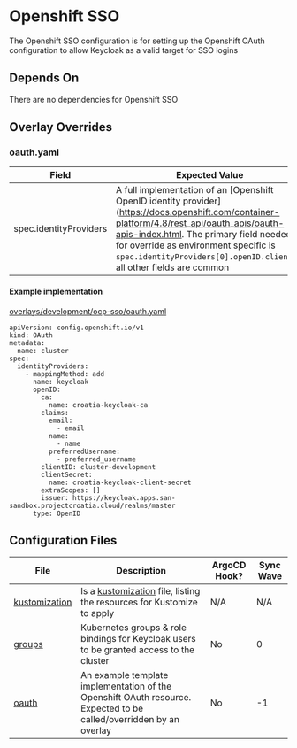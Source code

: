 # Openshift SSO

The Openshift SSO configuration is for setting up the Openshift OAuth configuration to allow Keycloak as a valid target for SSO logins

## Depends On

There are no dependencies for Openshift SSO

## Overlay Overrides

### oauth.yaml

| Field | Expected Value |
| ----- | ----------- |
| spec.identityProviders | A full implementation of an [Openshift OpenID identity provider](https://docs.openshift.com/container-platform/4.8/rest_api/oauth_apis/oauth-apis-index.html. The primary field needed for override as environment specific is `spec.identityProviders[0].openID.clientID`, all other fields are common |

#### Example implementation
[overlays/development/ocp-sso/oauth.yaml](https://bitbucket.projectcroatia.cloud/projects/DIG/repos/croatia-components/browse/overlays/development/ocp-sso/oauth.yaml)
```
apiVersion: config.openshift.io/v1
kind: OAuth
metadata:
  name: cluster
spec:
  identityProviders:
    - mappingMethod: add
      name: keycloak
      openID:
        ca:
          name: croatia-keycloak-ca
        claims:
          email:
            - email
          name:
            - name
          preferredUsername:
            - preferred_username
        clientID: cluster-development
        clientSecret:
          name: croatia-keycloak-client-secret
        extraScopes: []
        issuer: https://keycloak.apps.san-sandbox.projectcroatia.cloud/realms/master
      type: OpenID
```

## Configuration Files

| File | Description | ArgoCD Hook? | Sync Wave |
| ---- | ----------- | ------------ | --------- |
| [kustomization](https://bitbucket.projectcroatia.cloud/projects/DIG/repos/croatia-components/browse/ocp-sso/kustomization.yaml) | Is a [kustomization](https://kubernetes.io/docs/tasks/manage-kubernetes-objects/kustomization/#kustomize-feature-list) file, listing the resources for Kustomize to apply | N/A | N/A |
| [groups](https://bitbucket.projectcroatia.cloud/projects/DIG/repos/croatia-components/browse/ocp-sso/groups.yaml) | Kubernetes groups & role bindings for Keycloak users to be granted access to the cluster | No | 0 |
| [oauth](https://bitbucket.projectcroatia.cloud/projects/DIG/repos/croatia-components/browse/ocp-sso/groups.yaml) | An example template implementation of the Openshift OAuth resource. Expected to be called/overridden by an overlay | No | -1 |
